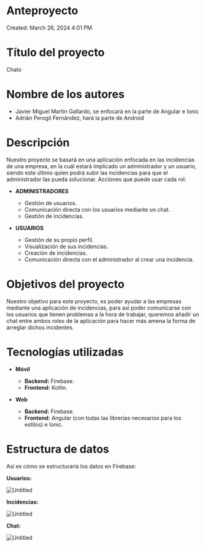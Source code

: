 # Anteproyecto

Created: March 26, 2024 4:01 PM

# Título del proyecto

Chato

# Nombre de los autores

- Javier Miguel Martín Gallardo, se enfocará en la parte de Angular e Ionic
- Adrián Perogil Fernández, hará la parte de Android

# Descripción

Nuestro proyecto se basará en una aplicación enfocada en las incidencias de una empresa, en la cuál estará implicado un administrador y un usuario, siendo este último quien podrá subir las incidencias para que el administrador las pueda solucionar. Acciones que puede usar cada rol:

- **ADMINISTRADORES**
    - Gestión de  usuarios.
    - Comunicación directa con los usuarios mediante un chat.
    - Gestión de incidencias.

- **USUARIOS**
    - Gestión de su propio perfil.
    - Visualización de sus incidencias.
    - Creación de incidencias.
    - Comunicación directa con el administrador al crear una incidencia.

# Objetivos del proyecto

Nuestro objetivo para este proyecto, es poder ayudar a las empresas mediante una aplicación de incidencias, para así poder comunicarse con los usuarios que tienen problemas a la hora de trabajar, queremos añadir un chat entre ambos roles de la aplicación para hacer más amena la forma de arreglar dichos incidentes.

# Tecnologías utilizadas

- **Móvil**
    - **Backend:** Firebase.
    - **Frontend:** Kotlin.

- **Web**
    - **Backend:** Firebase.
    - **Frontend:** Angular (con todas las librerías necesarios para los estilos) e Ionic.
    

# Estructura de datos

Así es cómo se estructuraría los datos en Firebase:

**Usuarios:**

![Untitled](https://github.com/imchopi/TFG_Chato/assets/92975232/03b767a9-c94e-4a82-80c2-3bafd3d1df8e)


**Incidencias:**

![Untitled](https://github.com/imchopi/TFG_Chato/assets/92975232/e3f27184-7734-42b6-9d8a-f293d6292379)


**Chat:**

![Untitled](https://github.com/imchopi/TFG_Chato/assets/92975232/3ad625b2-dbfb-47f6-b599-1ef991a8416c)
